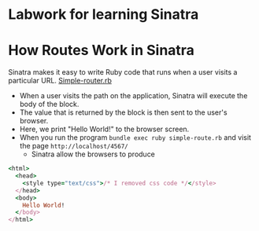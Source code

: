 # Labwork for learning Sinatra

# How Routes Work in Sinatra
Sinatra makes it easy to write Ruby code that runs when a user visits a particular URL.
[Simple-router.rb](simple-router.rb)
-  When a user visits the path on the application, Sinatra will execute the body of the block. 
-  The value that is returned by the block is then sent to the user's browser.
-  Here, we print "Hello World!" to the browser screen.
-  When you run the program `bundle exec ruby simple-route.rb` and visit the page `http://localhost/4567/`
   -  Sinatra allow the browsers to produce
  ```ruby 
  <html>
    <head>
      <style type="text/css">/* I removed css code */</style>
    </head>
    <body>
      Hello World!
    </body>
  </html>
  ```